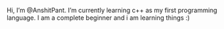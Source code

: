 Hi, I’m @AnshitPant.
I’m currently learning c++ as my first programming language. 
I am a complete beginner and i am learning things :)



